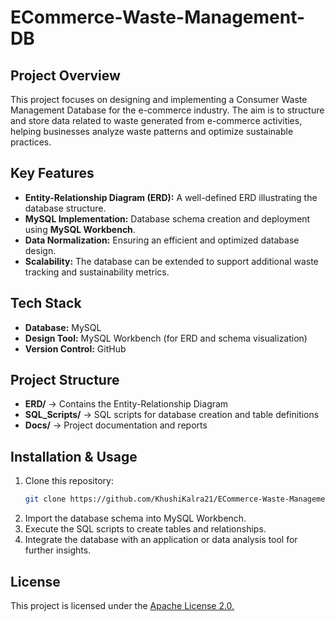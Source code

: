 # ECommerce-Waste-Management-DB

## Project Overview
This project focuses on designing and implementing a Consumer Waste Management Database for the e-commerce industry. The aim is to structure and store data related to waste generated from e-commerce activities, helping businesses analyze waste patterns and optimize sustainable practices.

## Key Features  
- **Entity-Relationship Diagram (ERD):** A well-defined ERD illustrating the database structure.  
- **MySQL Implementation:** Database schema creation and deployment using **MySQL Workbench**.  
- **Data Normalization:** Ensuring an efficient and optimized database design.  
- **Scalability:** The database can be extended to support additional waste tracking and sustainability metrics.  

## Tech Stack  
- **Database:** MySQL  
- **Design Tool:** MySQL Workbench (for ERD and schema visualization)  
- **Version Control:** GitHub  

## Project Structure 
- **ERD/** → Contains the Entity-Relationship Diagram
- **SQL_Scripts/** → SQL scripts for database creation and table definitions
- **Docs/** → Project documentation and reports
  
 ## Installation & Usage  
1. Clone this repository:  
   ```bash
   git clone https://github.com/KhushiKalra21/ECommerce-Waste-Management-DB.git
2. Import the database schema into MySQL Workbench.
3. Execute the SQL scripts to create tables and relationships.
4. Integrate the database with an application or data analysis tool for further insights.

## License  
This project is licensed under the [Apache License 2.0.](https://github.com/KhushiKalra21/ECommerce-Waste-Management-DB/blob/main/LICENSE)  
